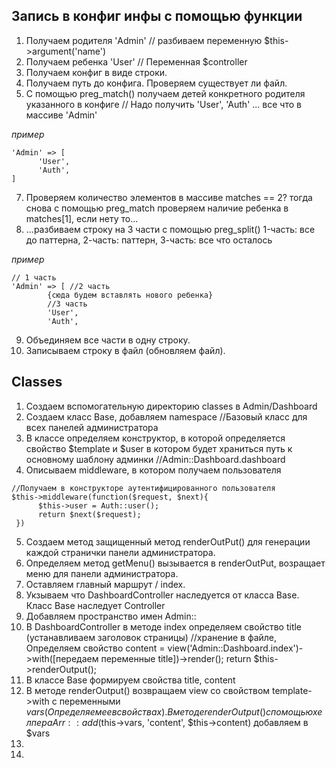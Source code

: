 ## Запись в конфиг инфы с помощью функции

1. Получаем родителя 'Admin' // разбиваем переменную $this->argument('name')
2. Получаем ребенка 'User' // Переменная $controller
3. Получаем конфиг в виде строки.
4. Получаем путь до конфига. Проверяем существует ли файл.
5. С помощью preg_match() получаем детей конкретного родителя указанного в конфиге // Надо получить 'User', 'Auth' ... все что в массиве 'Admin'

_пример_
```
'Admin' => [
      'User',
      'Auth',
]

```
7. Проверяем количество элементов в массиве matches == 2? тогда снова с помощью preg_match проверяем наличие ребенка в matches[1], если нету то...
8. ...разбиваем строку на 3 части с помощью preg_split() 1-часть: все до паттерна, 2-часть: паттерн, 3-часть: все что осталось

_пример_
```
// 1 часть
'Admin' => [ //2 часть
        {сюда будем вставлять нового ребенка}
        //3 часть
        'User',
        'Auth',
```
9. Объединяем все части в одну строку. 
10. Записываем строку в файл (обновляем файл).


## Classes
1. Создаем вспомогательную директорию classes в Admin/Dashboard
2. Создаем класс Base, добавляем namespace //Базовый класс для всех панелей администратора
3. В классе определяем конструктор, в которой определяется свойство $template и $user в котором будет храниться путь к основному шаблону админки //Admin::Dashboard.dashboard
4. Описываем middleware, в котором получаем пользователя 
```
//Получаем в конструкторе аутентифицированного пользователя
$this->middleware(function($request, $next){
      $this->user = Auth::user();
      return $next($request); 
 })
```
5. Создаем метод защищенный метод renderOutPut() для генерации каждой странички панели администратора.
6. Определяем метод getMenu() вызывается в renderOutPut, возращает меню для панели администратора. 
7. Оставляем главный маршрут / index.
8. Укзываем что DashboardController наследуется от класса Base. Класс Base наследует Controller
9. Добавляем пространство имен Admin::
10. В DashboardController в методе index определяем свойство title (устанавливаем заголовок страницы) //хранение в файле, Определяем свойство content = view('Admin::Dashboard.index')->with([передаем переменные title])->render(); return $this->renderOutput();
11. В классе Base формируем свойства title, content
12. В методе renderOutput() возвращаем view со свойством template->with с переменными $vars (Определяем ее в свойствах). В методе renderOutput() с помощью хелпера Arr::add($this->vars, 'content', $this->content) добавляем в $vars
13. 
14. 
